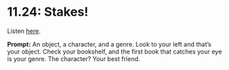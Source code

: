 # 11.24: Stakes! 

Listen [here](http://www.writingexcuses.com/2016/06/12/11-24-stakes/). 

**Prompt:** An object, a character, and a genre. Look to your left and that’s your object. Check your bookshelf, and the first book that catches your eye is your genre. The character? Your best friend.
